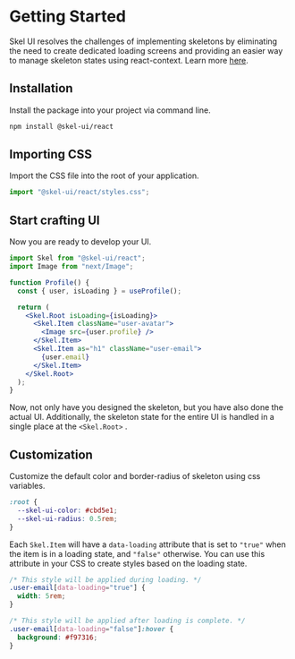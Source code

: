 # Getting Started

Skel UI resolves the challenges of implementing skeletons by eliminating the need to create dedicated loading screens and providing an easier way to manage skeleton states using react-context. Learn more [here](https://skel-ui.augustin.zip).

## Installation

Install the package into your project via command line.

```bash
npm install @skel-ui/react
```

## Importing CSS

Import the CSS file into the root of your application.

```js
import "@skel-ui/react/styles.css";
```

## Start crafting UI

Now you are ready to develop your UI.

```jsx
import Skel from "@skel-ui/react";
import Image from "next/Image";

function Profile() {
  const { user, isLoading } = useProfile();

  return (
    <Skel.Root isLoading={isLoading}>
      <Skel.Item className="user-avatar">
        <Image src={user.profile} />
      </Skel.Item>
      <Skel.Item as="h1" className="user-email">
        {user.email}
      </Skel.Item>
    </Skel.Root>
  );
}
```

Now, not only have you designed the skeleton, but you have also done the actual UI. Additionally, the skeleton state for the entire UI is handled in a single place at the `<Skel.Root>` .

## Customization

Customize the default color and border-radius of skeleton using css variables.

```css title="global.css"
:root {
  --skel-ui-color: #cbd5e1;
  --skel-ui-radius: 0.5rem;
}
```

Each `Skel.Item` will have a `data-loading` attribute that is set to `"true"` when the item is in a loading state, and `"false"` otherwise. You can use this attribute in your CSS to create styles based on the loading state.

```css
/* This style will be applied during loading. */
.user-email[data-loading="true"] {
  width: 5rem;
}

/* This style will be applied after loading is complete. */
.user-email[data-loading="false"]:hover {
  background: #f97316;
}
```
